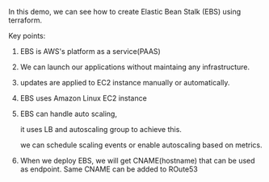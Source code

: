 In this demo, we can see how to create Elastic Bean Stalk (EBS) using terraform.

Key points:

1) EBS is AWS's platform as a service(PAAS)

2) We can launch our applications without maintaing any infrastructure.

3) updates are applied to EC2 instance manually or automatically.

4) EBS uses Amazon Linux EC2 instance

5) EBS can handle auto scaling,
    
      it uses LB and autoscaling group to achieve this.

      we can schedule scaling events or enable autoscaling based on metrics.

6) When we deploy EBS, we will get CNAME(hostname) that can be used as endpoint. Same CNAME can be added to ROute53
